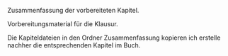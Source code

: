 Zusammenfassung der vorbereiteten Kapitel.

Vorbereitungsmaterial für die Klausur.



Die Kapiteldateien in den Ordner Zusammenfassung kopieren ich erstelle nachher die entsprechenden Kapitel im Buch.

